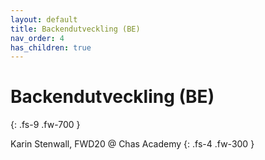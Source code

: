 ```yaml
---
layout: default
title: Backendutveckling (BE)
nav_order: 4
has_children: true
---
```


# Backendutveckling (BE)
{: .fs-9 .fw-700 }

Karin Stenwall, FWD20 @ Chas Academy
{: .fs-4 .fw-300 }

